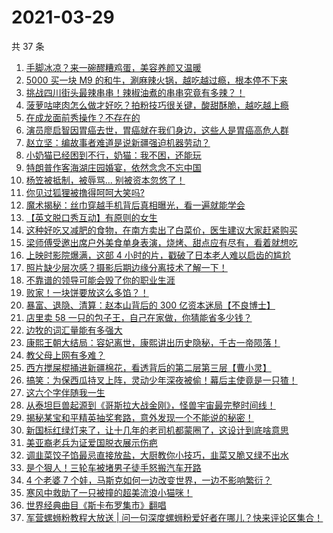 # 2021-03-29

共 37 条

<!-- BEGIN -->
<!-- 最后更新时间 Mon Mar 29 2021 23:03:12 GMT+0800 (China Standard Time) -->

1. [手脚冰凉？来一碗醪糟鸡蛋，美容养颜又温暖](https://www.zhihu.com/zvideo/1359898617558462465)
2. [5000 买一块 M9
   的和牛，涮麻辣火锅，越吃越过瘾，根本停不下来](https://www.zhihu.com/zvideo/1359583369790066689)
3. [挑战四川街头最辣串串！辣椒油煮的串串究竟有多辣？！](https://www.zhihu.com/zvideo/1359938721303912448)
4. [菠萝咕咾肉怎么做才好吃？拍粉技巧很关键，酸甜酥脆，越吃越上瘾](https://www.zhihu.com/zvideo/1359781727792115712)
5. [在成龙面前秀操作？不存在的](https://www.zhihu.com/zvideo/1359950962329804800)
6. [演员廖启智因胃癌去世，胃癌就在我们身边，这些人是胃癌高危人群](https://www.zhihu.com/zvideo/1359799239644655616)
7. [赵立坚：编故事者难道是说新疆强迫机器劳动？](https://www.zhihu.com/zvideo/1359913551541460992)
8. [小奶猫已经困到不行，奶猫：我不困，还能玩](https://www.zhihu.com/zvideo/1359810137134387201)
9. [特朗普作客海湖庄园婚宴，依然念念不忘中国](https://www.zhihu.com/zvideo/1359848130452885504)
10. [杨笠被抵制，被辱骂... 别被资本忽悠了！](https://www.zhihu.com/zvideo/1359824760013197312)
11. [你见过狐狸被撸得呵呵大笑吗?](https://www.zhihu.com/zvideo/1359825254311931904)
12. [魔术揭秘：丝巾穿越手机背后真相曝光，看一遍就能学会](https://www.zhihu.com/zvideo/1358140027034324993)
13. [【英文脱口秀互动】有原则的女生](https://www.zhihu.com/zvideo/1359914940992679936)
14. [这种好吃又减肥的食物，在南方卖出了白菜价，医生建议大家赶紧购买](https://www.zhihu.com/zvideo/1359619365747404800)
15. [梁师傅受邀出席户外美食单身表演，烧烤、甜点应有尽有，看着就想吃](https://www.zhihu.com/zvideo/1358899863694970881)
16. [上映时影院爆满，这部 4
    小时的片，戳破了日本老人难以启齿的尴尬](https://www.zhihu.com/zvideo/1359562276933148672)
17. [照片缺少层次感？摄影后期边缘分离技术了解一下！](https://www.zhihu.com/zvideo/1359632551305400320)
18. [不靠谱的领导可能会毁了你的职业生涯](https://www.zhihu.com/zvideo/1359813877686026240)
19. [败家！一块饼要放这么多馅？！](https://www.zhihu.com/zvideo/1359174450953498624)
20. [暴富、退隐、清算：赵本山背后的 300
    亿资本迷局【不良博士】](https://www.zhihu.com/zvideo/1359203533078708224)
21. [店里卖 58
    一只的包子王，自己在家做，你猜能省多少钱？](https://www.zhihu.com/zvideo/1359561363942240256)
22. [边牧的词汇量能有多强大](https://www.zhihu.com/zvideo/1359532727163736064)
23. [康熙王朝大结局：容妃离世，康熙讲出历史隐秘，千古一帝陨落！](https://www.zhihu.com/zvideo/1359803327618932736)
24. [教父母上网有多难？](https://www.zhihu.com/zvideo/1359590886188478464)
25. [西方搅屎棍捅进新疆棉花，看透背后的第二层第三层【曹小灵】](https://www.zhihu.com/zvideo/1359147844327346176)
26. [搞笑：为保西瓜持叉上阵，灵动少年深夜被偷！幕后主使竟是一只猹！](https://www.zhihu.com/zvideo/1359550606319935488)
27. [这六个字伴随我一生](https://www.zhihu.com/zvideo/1359572954347610112)
28. [从泰坦巨兽起源到《哥斯拉大战金刚》，怪兽宇宙最完整时间线！](https://www.zhihu.com/zvideo/1359203454880239616)
29. [揭秘某宝和平精英抽奖套路，意外发现一个不能说的秘密！](https://www.zhihu.com/zvideo/1359531283551584256)
30. [新国标红绿灯来了，让十几年的老司机都蒙圈了，这设计到底啥意思](https://www.zhihu.com/zvideo/1359620440709783552)
31. [美亚裔老兵为证爱国脱衣展示伤疤](https://www.zhihu.com/zvideo/1359438073449738240)
32. [调韭菜饺子馅最忌直接放盐，大厨教你小技巧，韭菜又脆又绿不出水](https://www.zhihu.com/zvideo/1359432851490967552)
33. [是个狠人！三轮车被堵男子徒手怒搬汽车开路](https://www.zhihu.com/zvideo/1359275277814726656)
34. [4 个老婆 7
    个娃，马斯克如何一边改变世界，一边不影响繁衍？](https://www.zhihu.com/zvideo/1359609125492695040)
35. [寒风中救助了一只被撞的超美流浪小猫咪！](https://www.zhihu.com/zvideo/1359240813663297537)
36. [世界经典曲目《斯卡布罗集市》翻唱](https://www.zhihu.com/zvideo/1359453247216893952)
37. [军营螺蛳粉教程大放送 |
    问一句深度螺蛳粉爱好者在哪儿？快来评论区集合！](https://www.zhihu.com/zvideo/1359534564424220672)

<!-- END -->
